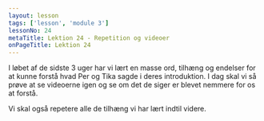 ```yaml
---
layout: lesson
tags: ['lesson', 'module 3']
lessonNo: 24
metaTitle: Lektion 24 - Repetition og videoer
onPageTitle: Lektion 24
---
```

I løbet af de sidste 3 uger har vi lært en masse ord, tilhæng og endelser for at kunne forstå hvad Per og Tika sagde i deres introduktion. I dag skal vi så prøve at se videoerne igen og se om det de siger er blevet nemmere for os at forstå.

Vi skal også repetere alle de tilhæng vi har lært indtil videre.